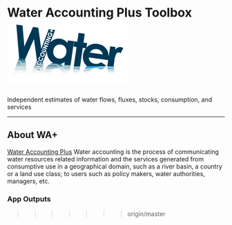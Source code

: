 # Water Accounting Plus Toolbox  ![](figs/wa_logo.png) 

Independent estimates of water flows, fluxes, stocks, consumption, and services

---

## <a name="About WA+"></a>About WA+

[Water Accounting Plus](http://wateraccounting.org/index.html) Water accounting is the process of communicating water resources related information and the services generated from consumptive use in a geographical domain, such as a river basin, a country or a land use class; to users such as policy makers, water authorities, managers, etc.

### <a name="app-out"></a>App Outputs


>>>>>>> origin/master
